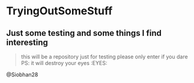 # TryingOutSomeStuff
## Just some testing and some things I find interesting 

>this will be a repository just for testing 
>please only enter if you dare PS: it will destroy your eyes :EYES:



@Siobhan28